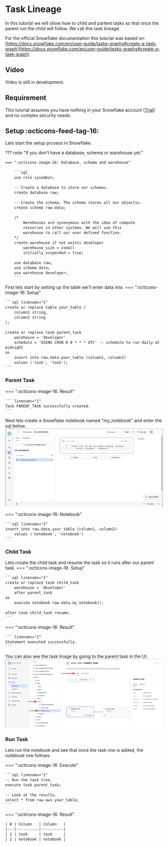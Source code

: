 # Task Lineage
In this tutorial we will show how to child and partent tasks so that once the parent run the child will follow. We call this task lineage.

For the official Snowflake documentation this tutorial was based on:
[https://docs.snowflake.com/en/user-guide/tasks-graphs#create-a-task-graph](https://docs.snowflake.com/en/user-guide/tasks-graphs#create-a-task-graph)

## Video
Video is still in development.

## Requirement
This tutorial assumes you have nothing in your Snowflake account ([Trial](https://signup.snowflake.com/)) and no complex security needs.

## Setup :octicons-feed-tag-16:
Lets start the setup prcoess in Snowflake. 

??? note "If you don't have a database, schema or warehouse yet."

    === ":octicons-image-16: Database, schema and warehouse"

        ```sql
        use role sysadmin;
        
        -- Create a database to store our schemas.
        create database raw;

        -- Create the schema. The schema stores all our objectss.
        create schema raw.data;

        /*
            Warehouses are synonymous with the idea of compute
            resources in other systems. We will use this
            warehouse to call our user defined function.
        */
        create warehouse if not exists developer 
            warehouse_size = xsmall
            initially_suspended = true;

        use database raw;
        use schema data;
        use warehouse developer;
        ```


First lets start by setting up the table we'll enter data into.
=== ":octicons-image-16: Setup"

    ```sql linenums="1"
    create or replace table your_table (
        column1 string,
        column2 string
    );

    create or replace task parent_task
        warehouse = 'developer'
        schedule = 'USING CRON 0 0 * * * UTC' -- schedule to run daily at midnight
    as
        insert into raw.data.your_table (column1, column2)
        values ('task', 'task');
    ```   

### Parent Task

=== ":octicons-image-16: Result"

    ``` linenums="1"
    Task PARENT_TASK successfully created.
    ```

Next lets create a Snowflake notebook named "my_notebook" and enter the sql below.
![Add notebook](images/01.png)

=== ":octicons-image-16: Notebook"

    ```sql linenums="1"
    insert into raw.data.your_table (column1, column2)
        values ('notebook', 'notebook')
    ```

### Child Task

Lets create the child task and resume the task so it runs after our parent task.
=== ":octicons-image-16: Setup"

    ```sql linenums="1"
    create or replace task child_task
        warehouse = 'developer'
        after parent_task
    as
        execute notebook raw.data.my_notebook();

    alter task child_task resume;
    ```

=== ":octicons-image-16: Result"

    ``` linenums="1"
    Statement executed successfully.
    ```
You can also see the task linage by going to the parent task in the UI.
![Lineage](images/02.png)

### Run Task
Lets run the notebook and see that once the task row is added, the notebook row follows.

=== ":octicons-image-16: Execute"

    ```sql linenums="1"
    -- Run the task tree.
    execute task parent_task;

    -- Look at the results.
    select * from raw.aws.your_table;
    ```

=== ":octicons-image-16: Result"

    | # | Column   | Column   |
    |---|----------|----------|
    | 1 | task     | task     |
    | 2 | notebook | notebook |

